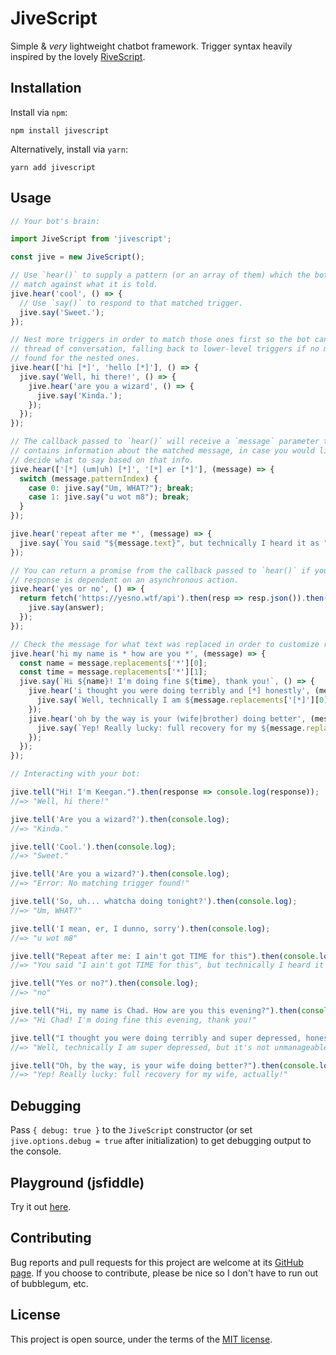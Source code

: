 # JiveScript

Simple & _very_ lightweight chatbot framework. Trigger syntax heavily inspired by the lovely [RiveScript](https://github.com/aichaos/rivescript-js).

## Installation

Install via `npm`:

```
npm install jivescript
```

Alternatively, install via `yarn`:

```
yarn add jivescript
```

## Usage

```js
// Your bot's brain:

import JiveScript from 'jivescript';

const jive = new JiveScript();

// Use `hear()` to supply a pattern (or an array of them) which the bot can
// match against what it is told.
jive.hear('cool', () => {
  // Use `say()` to respond to that matched trigger.
  jive.say('Sweet.');
});

// Nest more triggers in order to match those ones first so the bot can follow a
// thread of conversation, falling back to lower-level triggers if no match is
// found for the nested ones.
jive.hear(['hi [*]', 'hello [*]'], () => {
  jive.say('Well, hi there!', () => {
    jive.hear('are you a wizard', () => {
      jive.say('Kinda.');
    });
  });
});

// The callback passed to `hear()` will receive a `message` parameter that
// contains information about the matched message, in case you would like to
// decide what to say based on that info.
jive.hear(['[*] (um|uh) [*]', '[*] er [*]'], (message) => {
  switch (message.patternIndex) {
    case 0: jive.say("Um, WHAT?"); break;
    case 1: jive.say("u wot m8"); break;
  }
});

jive.hear('repeat after me *', (message) => {
  jive.say(`You said "${message.text}", but technically I heard it as "${message.interpreted}"`);
});

// You can return a promise from the callback passed to `hear()` if your
// response is dependent on an asynchronous action.
jive.hear('yes or no', () => {
  return fetch('https://yesno.wtf/api').then(resp => resp.json()).then(({ answer }) => {
    jive.say(answer);
  });
});

// Check the message for what text was replaced in order to customize responses
jive.hear('hi my name is * how are you *', (message) => {
  const name = message.replacements['*'][0];
  const time = message.replacements['*'][1];
  jive.say(`Hi ${name}! I'm doing fine ${time}, thank you!`, () => {
    jive.hear('i thought you were doing terribly and [*] honestly', (message) => {
      jive.say(`Well, technically I am ${message.replacements['[*]'][0]}, but it's not unmanageable.`);
    });
    jive.hear('oh by the way is your (wife|brother) doing better', (message) => {
      jive.say(`Yep! Really lucky: full recovery for my ${message.replacements['(wife|brother)'][0]}, actually!`);
    });
  });
});
```

```js
// Interacting with your bot:

jive.tell("Hi! I'm Keegan.").then(response => console.log(response));
//=> "Well, hi there!"

jive.tell('Are you a wizard?').then(console.log);
//=> "Kinda."

jive.tell('Cool.').then(console.log);
//=> "Sweet."

jive.tell('Are you a wizard?').then(console.log);
//=> "Error: No matching trigger found!"

jive.tell('So, uh... whatcha doing tonight?').then(console.log);
//=> "Um, WHAT?"

jive.tell('I mean, er, I dunno, sorry').then(console.log);
//=> "u wot m8"

jive.tell("Repeat after me: I ain't got TIME for this").then(console.log);
//=> "You said "I ain't got TIME for this", but technically I heard it as "i aint got time for this"

jive.tell("Yes or no?").then(console.log);
//=> "no"

jive.tell("Hi, my name is Chad. How are you this evening?").then(console.log);
//=> "Hi Chad! I'm doing fine this evening, thank you!"

jive.tell("I thought you were doing terribly and super depressed, honestly.").then(console.log);
//=> "Well, technically I am super depressed, but it's not unmanageable."

jive.tell("Oh, by the way, is your wife doing better?").then(console.log);
//=> "Yep! Really lucky: full recovery for my wife, actually!"
```

## Debugging

Pass `{ debug: true }` to the `JiveScript` constructor (or set `jive.options.debug = true` after initialization) to get debugging output to the console.

## Playground (jsfiddle)

Try it out [here](https://jsfiddle.net/keegan_openbay/qwg9uvm3/72/).

## Contributing

Bug reports and pull requests for this project are welcome at its [GitHub page](https://github.com/kjleitz/jivescript). If you choose to contribute, please be nice so I don't have to run out of bubblegum, etc.

## License

This project is open source, under the terms of the [MIT license](https://github.com/kjleitz/jivescript/blob/master/LICENSE).

